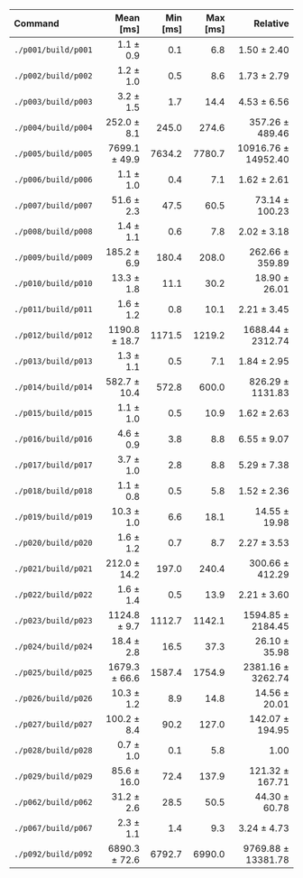 | Command | Mean [ms] | Min [ms] | Max [ms] | Relative |
|:---|---:|---:|---:|---:|
| `./p001/build/p001` | 1.1 ± 0.9 | 0.1 | 6.8 | 1.50 ± 2.40 |
| `./p002/build/p002` | 1.2 ± 1.0 | 0.5 | 8.6 | 1.73 ± 2.79 |
| `./p003/build/p003` | 3.2 ± 1.5 | 1.7 | 14.4 | 4.53 ± 6.56 |
| `./p004/build/p004` | 252.0 ± 8.1 | 245.0 | 274.6 | 357.26 ± 489.46 |
| `./p005/build/p005` | 7699.1 ± 49.9 | 7634.2 | 7780.7 | 10916.76 ± 14952.40 |
| `./p006/build/p006` | 1.1 ± 1.0 | 0.4 | 7.1 | 1.62 ± 2.61 |
| `./p007/build/p007` | 51.6 ± 2.3 | 47.5 | 60.5 | 73.14 ± 100.23 |
| `./p008/build/p008` | 1.4 ± 1.1 | 0.6 | 7.8 | 2.02 ± 3.18 |
| `./p009/build/p009` | 185.2 ± 6.9 | 180.4 | 208.0 | 262.66 ± 359.89 |
| `./p010/build/p010` | 13.3 ± 1.8 | 11.1 | 30.2 | 18.90 ± 26.01 |
| `./p011/build/p011` | 1.6 ± 1.2 | 0.8 | 10.1 | 2.21 ± 3.45 |
| `./p012/build/p012` | 1190.8 ± 18.7 | 1171.5 | 1219.2 | 1688.44 ± 2312.74 |
| `./p013/build/p013` | 1.3 ± 1.1 | 0.5 | 7.1 | 1.84 ± 2.95 |
| `./p014/build/p014` | 582.7 ± 10.4 | 572.8 | 600.0 | 826.29 ± 1131.83 |
| `./p015/build/p015` | 1.1 ± 1.0 | 0.5 | 10.9 | 1.62 ± 2.63 |
| `./p016/build/p016` | 4.6 ± 0.9 | 3.8 | 8.8 | 6.55 ± 9.07 |
| `./p017/build/p017` | 3.7 ± 1.0 | 2.8 | 8.8 | 5.29 ± 7.38 |
| `./p018/build/p018` | 1.1 ± 0.8 | 0.5 | 5.8 | 1.52 ± 2.36 |
| `./p019/build/p019` | 10.3 ± 1.0 | 6.6 | 18.1 | 14.55 ± 19.98 |
| `./p020/build/p020` | 1.6 ± 1.2 | 0.7 | 8.7 | 2.27 ± 3.53 |
| `./p021/build/p021` | 212.0 ± 14.2 | 197.0 | 240.4 | 300.66 ± 412.29 |
| `./p022/build/p022` | 1.6 ± 1.4 | 0.5 | 13.9 | 2.21 ± 3.60 |
| `./p023/build/p023` | 1124.8 ± 9.7 | 1112.7 | 1142.1 | 1594.85 ± 2184.45 |
| `./p024/build/p024` | 18.4 ± 2.8 | 16.5 | 37.3 | 26.10 ± 35.98 |
| `./p025/build/p025` | 1679.3 ± 66.6 | 1587.4 | 1754.9 | 2381.16 ± 3262.74 |
| `./p026/build/p026` | 10.3 ± 1.2 | 8.9 | 14.8 | 14.56 ± 20.01 |
| `./p027/build/p027` | 100.2 ± 8.4 | 90.2 | 127.0 | 142.07 ± 194.95 |
| `./p028/build/p028` | 0.7 ± 1.0 | 0.1 | 5.8 | 1.00 |
| `./p029/build/p029` | 85.6 ± 16.0 | 72.4 | 137.9 | 121.32 ± 167.71 |
| `./p062/build/p062` | 31.2 ± 2.6 | 28.5 | 50.5 | 44.30 ± 60.78 |
| `./p067/build/p067` | 2.3 ± 1.1 | 1.4 | 9.3 | 3.24 ± 4.73 |
| `./p092/build/p092` | 6890.3 ± 72.6 | 6792.7 | 6990.0 | 9769.88 ± 13381.78 |
